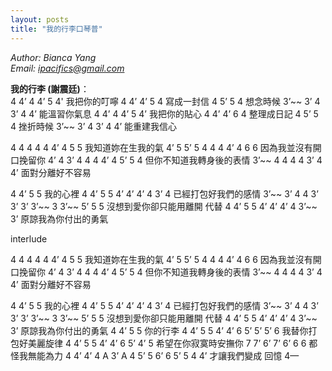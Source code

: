 ```yaml
---
layout: posts
title: "我的行李口琴普"
---
```

*Author: Bianca Yang*<br>
*Email: <a href="mailto:ipacifics@gmail.com?subject=Hello from the XDRT Blog">ipacifics@gmail.com</a>*<br>


**我的行李 (謝震廷)**：<br>
4 4’ 4 4’ 5 4'
我把你的叮嚀
4 4’ 4’ 5 4
寫成一封信
4 5’ 5 4
想念時候
3’~~ 3’ 4 3’ 4 4’
能溫習你氣息
4 4’ 4 4’ 5 4’
我把你的貼心
4 4’ 4’ 6 4
整理成日記
4 5’ 5 4
挫折時候
3’~~ 3’ 4 3’ 4 4’
能重建我信心

4 4 4 4 4 4’ 4 5 5
我知道妳在生我的氣
4’ 5 5’ 5 4 4 4 4’ 4 6 6
因為我並沒有開口挽留你
4’ 4 3’ 4 4 4 4’ 4 5’ 5 4
但你不知道我轉身後的表情
3’~~ 4 4 4 4 3’ 4 4’
面對分離好不容易

4 4’ 5 5
我的心裡
4 4’ 5 5 4’ 4’ 4’ 4 3’ 4
已經打包好我們的感情
3’~~ 3’ 4 4 3’ 3’ 3’ 3’~~ 3 3’~~ 5’  5 5
沒想到愛你卻只能用離開 代替
4 4’ 5 5 4’ 4’ 4’ 4 3’~~ 3’
原諒我為你付出的勇氣

interlude

4 4 4 4 4 4’ 4 5 5
我知道妳在生我的氣
4’ 5 5’ 5 4 4 4 4’ 4 6 6
因為我並沒有開口挽留你
4’ 4 3’ 4 4 4 4’ 4 5’ 5 4
但你不知道我轉身後的表情
3’~~ 4 4 4 4 3’ 4 4’
面對分離好不容易

4 4’ 5 5
我的心裡
4 4’ 5 5 4’ 4’ 4’ 4 3’ 4
已經打包好我們的感情
3’~~ 3’ 4 4 3’ 3’ 3’ 3’~~ 3 3’~~ 5’  5 5
沒想到愛你卻只能用離開 代替
4 4’ 5 5 4’ 4’ 4’ 4 3’~~ 3’
原諒我為你付出的勇氣
4 4’ 5 5
你的行李
4 4’ 5 5 4’ 4’ 6 5’ 5’ 5’ 6
我替你打包好美麗旋律
4 4’ 5 5 4’ 4’ 6 5’ 4’ 5
希望在你寂寞時安撫你
7 7’ 6’ 7’ 6’ 6 6
都怪我無能為力
4 4’ 4’ 4 A 3’ A 4 5’ 5 6’ 6 5’ 5 4 4’
才讓我們變成 回憶
4—

